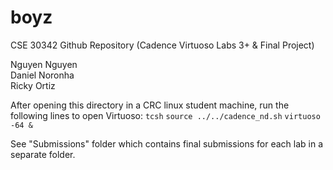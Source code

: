 # boyz
CSE 30342 Github Repository (Cadence Virtuoso Labs 3+ &amp; Final Project)

Nguyen Nguyen <br/>
Daniel Noronha <br/>
Ricky Ortiz

After opening this directory in a CRC linux student machine, run the following lines to open Virtuoso:
`tcsh`
`source ../../cadence_nd.sh`
`virtuoso -64 &`

See "Submissions" folder which contains final submissions for each lab in a separate folder.
